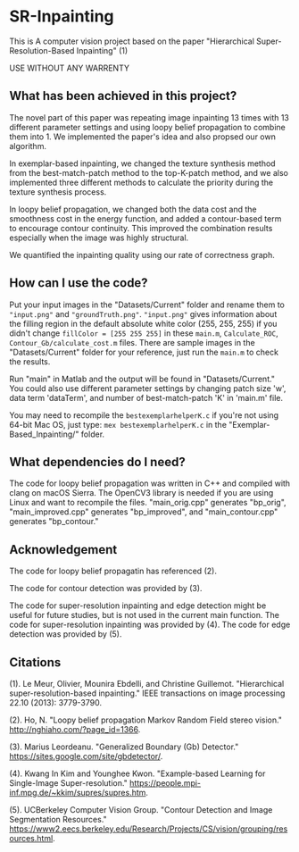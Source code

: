 # SR-Inpainting
This is A computer vision project based on the paper "Hierarchical Super-Resolution-Based Inpainting" (1)

USE WITHOUT ANY WARRENTY

## What has been achieved in this project?
The novel part of this paper was repeating image inpainting 13 times with 13 different parameter settings and using loopy belief propagation to combine them into 1. We implemented the paper's idea and also propsed our own algorithm.

In exemplar-based inpainting, we changed the texture synthesis method from the best-match-patch method to the top-K-patch method, and we also implemented three different methods to calculate the priority during the texture synthesis process.

In loopy belief propagation, we changed both the data cost and the smoothness cost in the energy function, and added a contour-based term to encourage contour continuity. This improved the combination results especially when the image was highly structural.

We quantified the inpainting quality using our rate of correctness graph.

## How can I use the code?
Put your input images in the "Datasets/Current" folder and rename them to `"input.png"` and `"groundTruth.png"`. `"input.png"` gives information about the filling region in the default absolute white color (255, 255, 255) if you didn't change `fillColor = [255 255 255]` in these `main.m`, `Calculate_ROC`, `Contour_Gb/calculate_cost.m` files. There are sample images in the "Datasets/Current" folder for your reference, just run the `main.m` to check the results.

Run "main" in Matlab and the output will be found in "Datasets/Current." You could also use different parameter settings by changing patch size 'w', data term 'dataTerm', and number of best-match-patch 'K' in 'main.m' file.

You may need to recompile the `bestexemplarhelperK.c` if you're not using 64-bit Mac OS, just type: `mex bestexemplarhelperK.c` in the "Exemplar-Based_Inpainting/" folder.

## What dependencies do I need?
The code for loopy belief propagation was written in C++ and compiled with clang on macOS Sierra. The OpenCV3 library is needed if you are using Linux and want to recompile the files. "main_orig.cpp" generates "bp_orig", "main_improved.cpp" generates "bp_improved", and "main_contour.cpp" generates "bp_contour."

## Acknowledgement
The code for loopy belief propagatin has referenced (2).

The code for contour detection was provided by (3).

The code for super-resolution inpainting and edge detection might be useful for future studies, but is not used in the current main function. The code for super-resolution inpainting was provided by (4). The code for edge detection was provided by (5).

## Citations
(1). Le Meur, Olivier, Mounira Ebdelli, and Christine Guillemot. "Hierarchical super-resolution-based inpainting." IEEE transactions on image processing 22.10 (2013): 3779-3790.

(2). Ho, N. "Loopy belief propagation Markov Random Field stereo vision." http://nghiaho.com/?page_id=1366.

(3). Marius Leordeanu. "Generalized Boundary (Gb) Detector." https://sites.google.com/site/gbdetector/.

(4). Kwang In Kim and Younghee Kwon. "Example-based Learning for Single-Image Super-resolution." https://people.mpi-inf.mpg.de/~kkim/supres/supres.htm.

(5). UCBerkeley Computer Vision Group. "Contour Detection and Image Segmentation Resources." https://www2.eecs.berkeley.edu/Research/Projects/CS/vision/grouping/resources.html.
